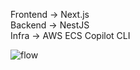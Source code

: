 Frontend -> Next.js<br>
Backend -> NestJS<br>
Infra -> AWS ECS Copilot CLI<br>

![flow](https://github.com/user-attachments/assets/b7db6e6a-10ad-4004-afa8-2c99460ad8fe)
